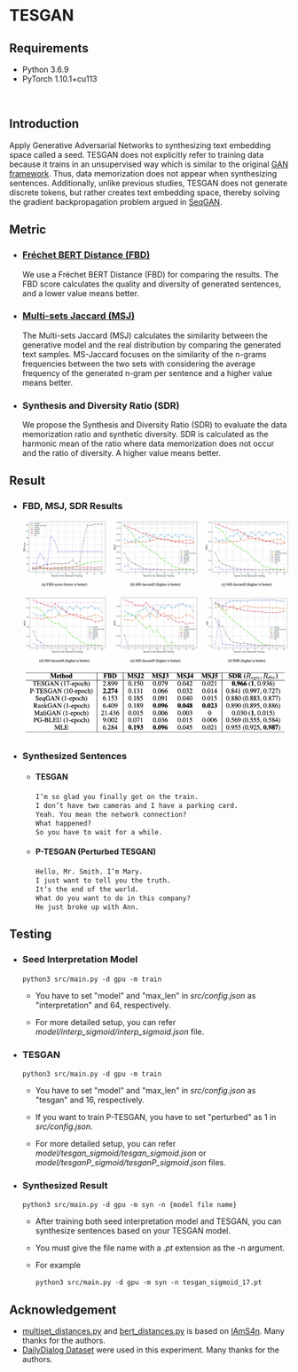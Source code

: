 # TESGAN
## Requirements
* Python 3.6.9
* PyTorch 1.10.1+cu113
<br>

## Introduction
Apply Generative Adversarial Networks to synthesizing text embedding space called a seed.
TESGAN does not explicitly refer to training data because it trains in an unsupervised way which is similar to the original [GAN framework](https://proceedings.neurips.cc/paper/2014/file/5ca3e9b122f61f8f06494c97b1afccf3-Paper.pdf).
Thus, data memorization does not appear when synthesizing sentences.
Additionally, unlike previous studies, TESGAN does not generate discrete tokens, but rather creates text embedding space, thereby solving the gradient backpropagation problem argued in [SeqGAN](https://github.com/LantaoYu/SeqGAN).
<br>

## Metric
* ### [Fréchet BERT Distance (FBD)](https://github.com/IAmS4n/TextGenerationEvaluationMetrics)
    We use a Fréchet BERT Distance (FBD) for comparing the results.
    The FBD score calculates the quality and diversity of generated sentences, and a lower value means better.

* ### [Multi-sets Jaccard (MSJ)](https://github.com/IAmS4n/TextGenerationEvaluationMetrics)
    The Multi-sets Jaccard (MSJ) calculates the similarity between the generative model and the real distribution by comparing the generated text samples.
    MS-Jaccard focuses on the similarity of the n-grams frequencies between the two sets with considering the average frequency of the generated n-gram per sentence and a higher value means better.

* ### Synthesis and Diversity Ratio (SDR)
    We propose the Synthesis and Diversity Ratio (SDR) to evaluate the data memorization ratio and synthetic diversity.
    SDR is calculated as the harmonic mean of the ratio where data memorization does not occur and the ratio of diversity.
    A higher value means better.

## Result
* ### FBD, MSJ, SDR Results
    ![results1](result_figure/figure1.jpg)
    ![results2](result_figure/figure2.png)

* ### Synthesized Sentences
    * #### TESGAN
        ```
        I’m so glad you finally got on the train.
        I don’t have two cameras and I have a parking card.
        Yeah. You mean the network connection?
        What happened?
        So you have to wait for a while.
        ```

    * #### P-TESGAN (Perturbed TESGAN)
        ```
        Hello, Mr. Smith. I’m Mary.
        I just want to tell you the truth.
        It’s the end of the world.
        What do you want to do in this company?
        He just broke up with Ann.
        ```

## Testing
* ### Seed Interpretation Model
    ```
    python3 src/main.py -d gpu -m train
    ```
    * You have to set "model" and "max_len" in *src/config.json* as "interpretation" and 64, respectively.

    * For more detailed setup, you can refer *model/interp_sigmoid/interp_sigmoid.json* file.

* ### TESGAN
    ```
    python3 src/main.py -d gpu -m train
    ```
    * You have to set "model" and "max_len" in *src/config.json* as "tesgan" and 16, respectively.
    
    * If you want to train P-TESGAN, you have to set "perturbed" as 1 in *src/config.json*.

    * For more detailed setup, you can refer *model/tesgan_sigmoid/tesgan_sigmoid.json* or *model/tesganP_sigmoid/tesganP_sigmoid.json* files.

* ### Synthesized Result
    ```
    python3 src/main.py -d gpu -m syn -n {model file name}
    ```
    * After training both seed interpretation model and TESGAN, you can synthesize sentences based on your TESGAN model.
    
    * You must give the file name with a *.pt* extension as the -n argument.

    * For example
        ```
        python3 src/main.py -d gpu -m syn -n tesgan_sigmoid_17.pt
        ```
## Acknowledgement
* [multiset_distances.py](https://github.com/ljm565/TESGAN/blob/master/etc/multiset_distances.py) and [bert_distances.py](https://github.com/ljm565/TESGAN/blob/master/etc/bert_distances.py) is based on [IAmS4n](https://github.com/IAmS4n/TextGenerationEvaluationMetrics). Many thanks for the authors.
* [DailyDialog Dataset](https://github.com/facebookresearch/EmpatheticDialogues) were used in this experiment. Many thanks for the authors.

<!-- ## License
© 2022. Jun-Min Lee. All rights reserved.<br>
ljm56897@gmail.com, ljm565@kaist.ac.kr, ljm565@naver.com -->